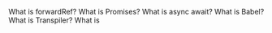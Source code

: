 What is forwardRef?
What is Promises?
What is async await?
What is Babel?
What is Transpiler?
What is 